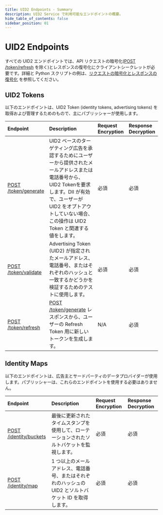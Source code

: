```yaml
---
title: UID2 Endpoints - Summary
description: UID2 Service で利用可能なエンドポイントの概要。
hide_table_of_contents: false
sidebar_position: 01
---
```


# UID2 Endpoints

すべての UID2 エンドポイントでは、API リクエストの暗号化([POST /token/refresh](post-token-refresh.md) を除く)とレスポンスの復号化にクライアントシークレットが必要です。詳細と Python スクリプトの例は、[リクエストの暗号化とレスポンスの復号化](../getting-started/gs-encryption-decryption.md) を参照してください。

## UID2 Tokens

以下のエンドポイントは、UID2 Token (identity tokens, advertising tokens) を取得および管理するためのもので、主にパブリッシャーが使用します。

| Endpoint                                       | Description                                                                                                                   | Request Encryption | Response Decryption |
| :--------------------------------------------- | :---------------------------------------------------------------------------------------------------------------------------- | :----------------- | :------------------ |
| [POST /token/generate](post-token-generate.md) | UID2 ベースのターゲティング広告を承認するためにユーザーから提供されたメールアドレスまたは電話番号から、UID2 Tokenを要求します。DII が有効で、ユーザーが UID2 をオプトアウトしていない場合、この操作は UID2 Token と関連する値をします。 | 必須               | 必須                |
| [POST /token/validate](post-token-validate.md) | Advertising Token (UID2) が指定されたメールアドレス、電話番号、またはそれぞれのハッシュと一致するかどうかを検証するためのテストに使用します。       | 必須               | 必須                |
| [POST /token/refresh](post-token-refresh.md)   | [POST /token/generate](./post-token-generate.md) レスポンスから、ユーザーの Refresh Token 用に新しいトークンを生成します。    | N/A                | 必須                |

## Identity Maps

以下のエンドポイントは、広告主とサードパーティのデータプロバイダーが使用します。パブリッシャーは、これらのエンドポイントを使用する必要はありません。

| Endpoint                                           | Description                                                                                            | Request Encryption | Response Decryption |
| :------------------------------------------------- | :----------------------------------------------------------------------------------------------------- | :----------------- | :------------------ |
| [POST /identity/buckets](post-identity-buckets.md) | 最後に更新されたタイムスタンプを使用して、ローテーションされたソルトバケットを監視します。             | 必須               | 必須                |
| [POST /identity/map](post-identity-map.md)         | 1 つ以上のメールアドレス、電話番号、またはそれぞれのハッシュの UID2 とソルトバケット ID を取得します。 | 必須               | 必須                |
